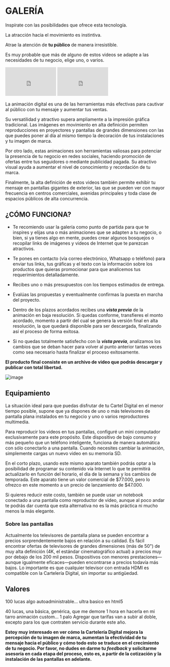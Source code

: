 # GALERÍA
Inspírate con las posibilidades que ofrece esta tecnología. 

La atracción hacia el movimiento es instintiva. 

Atrae la atención de **tu público** de manera irresistible. 

Es muy probable que más de alguno de estos videos se adapte a las necesidades de tu negocio, elige uno, o varios.
<iframe src="https://player.vimeo.com/video/193567768?title=0&byline=0&portrait=0"   
width="160" height="90" frameborder="0" ></iframe>
<iframe src="https://player.vimeo.com/video/193567768?title=0&byline=0&portrait=0"   
width="160" height="90" frameborder="0" ></iframe>

La animación digital es una de las herramientas más efectivas para cautivar al público con tu mensaje y aumentar tus ventas.

Su versatilidad y atractivo supera ampliamente a la impresión gráfica tradicional. Las imágenes en movimiento en alta definición permiten reproducciones en proyectores y pantallas de grandes dimensiones con las que puedes poner al día al mismo tiempo la decoración de tus instalaciones y tu imagen de marca.

Por otro lado, estas animaciones son herramientas valiosas para potenciar la presencia de tu negocio en redes sociales, haciendo promoción de ofertas entre tus seguidores o mediante publicidad pagada. Su atractivo visual ayuda a aumentar el nivel de conocimiento y recordación de tu marca.

Finalmente, la alta definición de estos videos también permite exhibir tu mensaje en pantallas gigantes de exterior, las que se pueden ver con mayor frecuencia en centros comerciales, avenidas principales y toda clase de espacios públicos de alta concurrencia. 

## ¿CÓMO FUNCIONA?
* Te recomiendo usar la galería como punto de partida para que te inspires y elijas una o más animaciones que se adapten a tu negocio, o bien, si ya tienes algo en mente, puedes crear algunos bosquejos o recopilar links de imágenes y videos de Internet que te parezcan atractivos.

* Te pones en contacto (vía correo electrónico, Whatsapp o teléfono) para enviar tus links, tus gráficas y el texto con la información sobre los productos que quieras promocionar para que analicemos tus requerimientos detalladamente. 

* Recibes uno o más presupuestos con los tiempos estimados de entrega. 

* Evalúas las propuestas y eventualmente confirmas la puesta en marcha del proyecto.

* Dentro de los plazos acordados recibes una **_vista previa_** de la animación en baja resolución. Si quedas conforme, transfieres el monto acordado, momento a partir del cual se genera la versión final en alta resolución, la que quedará disponible para ser descargada, finalizando así el proceso de forma exitosa.

* Si no quedas totalmente satisfecho con la **_vista previa_**, analizamos los cambios que se deban hacer para volver al punto anterior tantas veces como sea necesario hasta finalizar el proceso exitosamente.

**El producto final consiste en un archivo de video que podrás descargar y publicar con total libertad.**

![image](https://user-images.githubusercontent.com/16393716/62242266-c3101700-b3a8-11e9-8502-3f346cec7d1f.png)

## Equipamiento
La situación ideal para que puedas disfrutar de tu Cartel Digital en el menor tiempo posible, supone que ya dispones de uno o más televisores de pantalla plana instalados en tu negocio y uno o varios reproductores multimedia.

Para reproducir los videos en tus pantallas, configuré un mini computador exclusivamente para este propósito. Este dispositivo de bajo consumo y más pequeño que un teléfono inteligente, funciona de manera automática con sólo conectarlo a una pantalla. Cuando necesites cambiar la animación, simplemente cargas un nuevo video en su memoria SD.

En el corto plazo, usando este mismo aparato también podrás optar a la posibilidad de programar su contenido vía Internet lo que te permitirá actualizarlo en función del horario, el día de la semana y los cambios de temporada. Este aparato tiene un valor comercial de $77.000, pero lo ofrezco en este momento a un precio de lanzamiento de $47.000.

Si quieres reducir este costo, también se puede usar un notebook conectado a una pantalla como reproductor de video, aunque al poco andar te podrás dar cuenta que esta alternativa no es la más práctica ni mucho menos la más elegante.

### Sobre las pantallas
Actualmente los televisores de pantalla plana se pueden encontrar a precios sorprendentemente bajos en relación a su calidad. Es fácil encontrar ofertas de televisores de grandes dimensiones (más de 50") de muy alta definición (4K, el estándar cinematográfico actual) a precios muy por debajo de los 200 mil pesos. Dispositivos con menores prestaciones—aunque igualmente eficaces—pueden encontrarse a precios todavía más bajos. Lo importante es que cualquier televisor con entrada HDMI es compatible con la Cartelería Digital, sin importar su antigüedad.

## Valores

100 lucas algo autoadministrable... ultra basico en html5

40 lucas, una básica, genérica, que me demore 1 hora en hacerla en mi tarro
animación custom... 1 palo
Agregar que tarifas van a subir al doble, excepto para los que contraten servicio durante este año.

**Estoy muy interesado en ver cómo la Cartelería Digital mejora la percepción de tu imagen de marca, aumentan la efectividad de tu mensaje hacia el público y cómo todo esto se traduce en el crecimiento de tu negocio. Por favor, no dudes en darme tu _feedback_ y solicitarme asesoría en cada etapa del proceso, esto es, a partir de la cotización y la instalación de las pantallas en adelante.**

